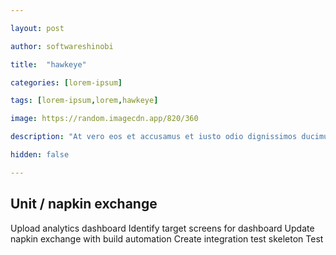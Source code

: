 ```yaml
---

layout: post

author: softwareshinobi

title:  "hawkeye"

categories: [lorem-ipsum]

tags: [lorem-ipsum,lorem,hawkeye]

image: https://random.imagecdn.app/820/360

description: "At vero eos et accusamus et iusto odio dignissimos ducimus qui blanditiis praesentium voluptatum deleniti."

hidden: false

---
```

## Unit / napkin exchange
Upload analytics dashboard
Identify target screens for dashboard
Update napkin exchange with build automation
Create integration test skeleton 
Test 
